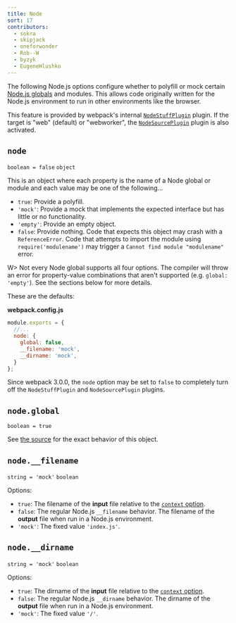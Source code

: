 ```yaml
---
title: Node
sort: 17
contributors:
  - sokra
  - skipjack
  - oneforwonder
  - Rob--W
  - byzyk
  - EugeneHlushko
---
```


The following Node.js options configure whether to polyfill or mock certain [Node.js globals](https://nodejs.org/docs/latest/api/globals.html) and modules. This allows code originally written for the Node.js environment to run in other environments like the browser.

This feature is provided by webpack's internal [`NodeStuffPlugin`](https://github.com/webpack/webpack/blob/master/lib/NodeStuffPlugin.js) plugin. If the target is "web" (default) or "webworker", the [`NodeSourcePlugin`](https://github.com/webpack/webpack/blob/master/lib/node/NodeSourcePlugin.js) plugin is also activated.


## `node`

`boolean = false` `object`

This is an object where each property is the name of a Node global or module and each value may be one of the following...

- `true`: Provide a polyfill.
- `'mock'`: Provide a mock that implements the expected interface but has little or no functionality.
- `'empty'`: Provide an empty object.
- `false`: Provide nothing. Code that expects this object may crash with a `ReferenceError`. Code that attempts to import the module using `require('modulename')` may trigger a `Cannot find module "modulename"` error.

W> Not every Node global supports all four options. The compiler will throw an error for property-value combinations that aren't supported (e.g. `global: 'empty'`). See the sections below for more details.

These are the defaults:

__webpack.config.js__

```javascript
module.exports = {
  //...
  node: {
    global: false,
    __filename: 'mock',
    __dirname: 'mock',
  }
};
```

Since webpack 3.0.0, the `node` option may be set to `false` to completely turn off the `NodeStuffPlugin` and `NodeSourcePlugin` plugins.

## `node.global`

`boolean = true`

See [the source](https://github.com/webpack/webpack/blob/master/buildin/global.js) for the exact behavior of this object.


## `node.__filename`

`string = 'mock'` `boolean`

Options:

- `true`: The filename of the __input__ file relative to the [`context` option](https://webpack.js.org/configuration/entry-context/#context).
- `false`: The regular Node.js `__filename` behavior. The filename of the __output__ file when run in a Node.js environment.
- `'mock'`: The fixed value `'index.js'`.


## `node.__dirname`

`string = 'mock'` `boolean`

Options:

- `true`: The dirname of the __input__ file relative to the [`context` option](https://webpack.js.org/configuration/entry-context/#context).
- `false`: The regular Node.js `__dirname` behavior. The dirname of the __output__ file when run in a Node.js environment.
- `'mock'`: The fixed value `'/'`.
